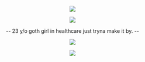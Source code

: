 <p align="center">
  <img src="https://i.pinimg.com/564x/4f/ff/43/4fff43e3141601f4c1e4754a18be0828.jpg" />
</p>
<p align="center">
  <img src="https://64.media.tumblr.com/50ac582dcbeb99e71c7f069b22bf69a8/e2f9a80a93a420ee-08/s500x750/12b9eb3918423dd992cb5b0f9c49794d6b6b6c10.pnj" />
</p>
<p align="center">
 -- 23 y/o goth girl in healthcare just tryna make it by. --
</p>
<p align="center">
  <img src="https://64.media.tumblr.com/9a44f074216d9decb8b560971034d2df/e2f9a80a93a420ee-53/s500x750/460168af4d0a73e3d63435d61fbaa3298b9991fc.pnj" />
</p>
<p align="center">
  <img src="https://64.media.tumblr.com/50ac582dcbeb99e71c7f069b22bf69a8/e2f9a80a93a420ee-08/s500x750/12b9eb3918423dd992cb5b0f9c49794d6b6b6c10.pnj" />
</p>
</p>
